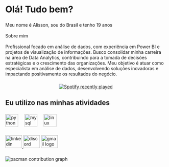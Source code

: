 <h1 align="left">Olá! Tudo bem?</h1>

###

<p align="left">Meu nome é Alisson, sou do Brasil e tenho 19 anos<br><br>Sobre mim<br><br>Profissional focado em análise de dados, com experiência em Power BI e projetos de visualização de informações. Busco consolidar minha carreira na área de Data Analytics, contribuindo para a tomada de decisões estratégicas e o crescimento das organizações. Meu objetivo é atuar como especialista em análise de dados, desenvolvendo soluções inovadoras e impactando positivamente os resultados do negócio.</p>

###

<div align="center">
  <a href="https://open.spotify.com/user/Alisson Salviano">
    <img src="https://spotify-recently-played-readme.vercel.app/api?user=Alisson%20Salviano&count=5" alt="Spotify recently played"  />
  </a>
</div>

###

<h2 align="left">Eu utilizo nas minhas atividades</h2>

###

<div align="left">
  <img src="https://skillicons.dev/icons?i=py" height="40" alt="python logo"  />
  <img width="12" />
  <img src="https://skillicons.dev/icons?i=mysql" height="40" alt="mysql logo"  />
  <img width="12" />
  <img src="https://skillicons.dev/icons?i=linux" height="40" alt="linux logo"  />
</div>

###

<div align="left">
  <a href="www.linkedin.com/in/alisson-salviano-cabral" target="_blank">
    <img src="https://raw.githubusercontent.com/maurodesouza/profile-readme-generator/master/src/assets/icons/social/linkedin/default.svg" width="52" height="40" alt="linkedin logo"  />
  </a>
  <img src="https://raw.githubusercontent.com/maurodesouza/profile-readme-generator/master/src/assets/icons/social/discord/default.svg" width="52" height="40" alt="discord logo"  />
  <a href="salvianopro@outlook.com" target="_blank">
    <img src="https://raw.githubusercontent.com/maurodesouza/profile-readme-generator/master/src/assets/icons/social/gmail/default.svg" width="52" height="40" alt="gmail logo"  />
  </a>
</div>

###

<picture>
  <source media="(prefers-color-scheme: dark)" srcset="https://raw.githubusercontent.com/Alisson-Salviano/Alisson-Salviano/output/pacman-contribution-graph-dark.svg">
  <source media="(prefers-color-scheme: light)" srcset="https://raw.githubusercontent.com/Alisson-Salviano/Alisson-Salviano/output/pacman-contribution-graph.svg">
  <img alt="pacman contribution graph" src="https://raw.githubusercontent.com/Alisson-Salviano/Alisson-Salviano/output/pacman-contribution-graph.svg">
</picture>

###
